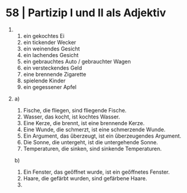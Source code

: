 # 58 | Partizip I und II als Adjektiv
1.
    1. ein gekochtes Ei
    2. ein tickender Wecker
    3. ein weinendes Gesicht
    4. ein lachendes Gesicht 
    5. ein gebrauchtes Auto / gebrauchter Wagen
    6. ein versteckendes Geld
    7. eine brennende Zigarette
    8. spielende Kinder
    9. ein gegessener Apfel

2.
    a)
    1. Fische, die fliegen, sind fliegende Fische.
    2. Wasser, das kocht, ist kochtes Wasser.
    3. Eine Kerze, die brennt, ist eine brennende Kerze.
    4. Eine Wunde, die schmerzt, ist eine schmerzende Wunde.
    5. Ein Argument, das űberzeugt, ist ein űberzeugendes Argument.
    6. Die Sonne, die untergeht, ist die untergehende Sonne.
    7. Temperaturen, die sinken, sind sinkende Temperaturen.

    b)
    1. Ein Fenster, das geőffnet wurde, ist ein geőffnetes Fenster.
    2. Haare, die gefärbt wurden, sind gefärbene Haare.
    3. 

